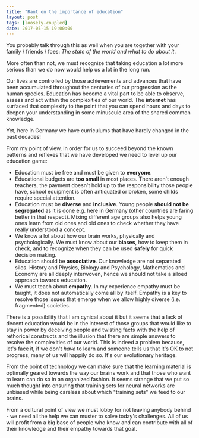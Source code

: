 ```yaml
---
title: "Rant on the importance of education"
layout: post
tags: [loosely-coupled]
date: 2017-05-15 19:00:00
---
```


You probably talk through this as well when you are together with your family / friends / foes: _The state of the world and what to do about it_.

More often than not, we must recognize that taking education a lot more serious than we do now would help us a lot in the long run.

Our lives are controlled by those achievements and advances that have been accumulated throughout the centuries of our progression as the human species. Education has become a vital part to be able to observe, assess and act within the complexities of our world. The __internet__ has surfaced that complexity to the point that you can spend hours and days to deepen your understanding in some minuscule area of the shared common knowledge.

Yet, here in Germany we have curriculums that have hardly changed in the past decades!

From my point of view, in order for us to succeed beyond the known patterns and reflexes that we have developed we need to level up our education game:

* Education must be free and must be given to __everyone__. 
* Educational budgets are __too small__ in most places. There aren't enough teachers, the payment doesn't hold up to the responsibility those people have, school equipment is often antiquated or broken, some childs require special attention.
* Education must be __diverse__ and __inclusive__. Young people __should not be segregated__ as it is done e.g. here in Germany (other countries are faring better in that respect). Mixing different age groups also helps young ones learn from old ones and old ones to check whether they have really understood a concept.
* We know a lot about how our brain works, physically and psychologically. We must know about our __biases__, how to keep them in check, and to recognize when they can be used __safely__ for quick decision making.
* Education should be __associative__. Our knowledge are not separated silos. History and Physics, Biology and Psychology, Mathematics and Economy are all deeply interwoven, hence we should not take a siloed approach towards education.
* We must teach about __empathy__. In my experience empathy must be taught, it does not automatically come all by itself. Empathy is a key to resolve those issues that emerge when we allow highly diverse (i.e. fragmented) societies.

There is a possibility that I am cynical about it but it seems that a lack of decent education would be in the interest of those groups that would like to stay in power by deceiving people and twisting facts with the help of rethorical constructs and the illusion that there are simple answers to resolve the complexities of our world. This is indeed a problem because, let's face it, if we don't _have_ to learn and someone tells us that it's OK to not progress, many of us will happily do so. It's our evolutionary heritage.

From the point of technology we can make sure that the learning material is optimally geared towards the way our brains work and that those who want to learn can do so in an organized fashion. It seems strange that we put so much thought into ensuring that training sets for neural networks are unbiased while being careless about which "training sets" we feed to our brains.

From a cultural point of view we must lobby for not leaving anybody behind - we need all the help we can muster to solve today's challenges. All of us will profit from a big base of people who know and can contribute with all of their knowledge and their empathy towards that goal.